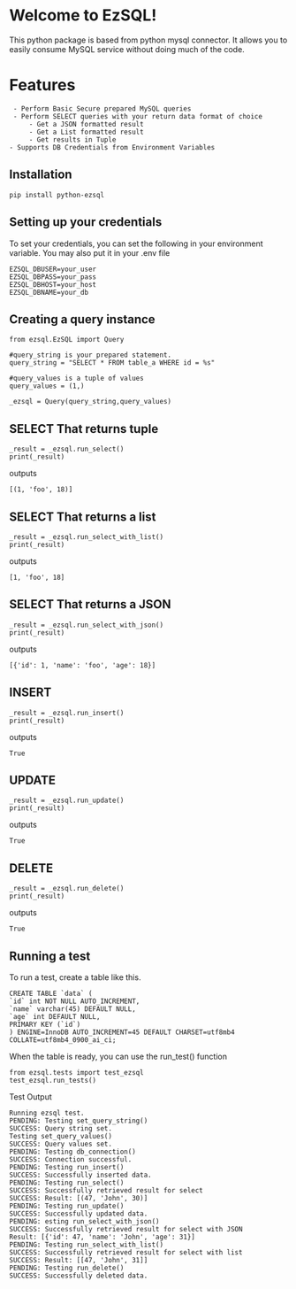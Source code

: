 # Welcome to EzSQL!

This python package is based from python mysql connector. It allows you to easily consume MySQL service without doing much of the code. 


# Features

	 - Perform Basic Secure prepared MySQL queries
	 - Perform SELECT queries with your return data format of choice
		 - Get a JSON formatted result
		 - Get a List formatted result
		 - Get results in Tuple
	- Supports DB Credentials from Environment Variables
    
## Installation

    pip install python-ezsql

## Setting up your credentials

To set your credentials, you can set the following in your environment variable. You may also put it in your .env file 

    EZSQL_DBUSER=your_user
    EZSQL_DBPASS=your_pass
    EZSQL_DBHOST=your_host
    EZSQL_DBNAME=your_db
    

## Creating a query instance

    from ezsql.EzSQL import Query

    #query_string is your prepared statement.
    query_string = "SELECT * FROM table_a WHERE id = %s"
    
    #query_values is a tuple of values
    query_values = (1,)
    
    _ezsql = Query(query_string,query_values)
    
## SELECT That returns tuple

    
    _result = _ezsql.run_select()
    print(_result)

outputs

    [(1, 'foo', 18)]
    
        
## SELECT That returns a list

      
    _result = _ezsql.run_select_with_list()
    print(_result)

outputs

    [1, 'foo', 18]

## SELECT That returns a JSON

      
    _result = _ezsql.run_select_with_json()
    print(_result)

outputs

    [{'id': 1, 'name': 'foo', 'age': 18}]

## INSERT

      
    _result = _ezsql.run_insert()
    print(_result)

outputs

    True
    
## UPDATE

      
    _result = _ezsql.run_update()
    print(_result)

outputs

    True

## DELETE

      
    _result = _ezsql.run_delete()
    print(_result)

outputs

    True
    

## Running a test
To run a test, create a table like this.

    CREATE TABLE `data` (
    `id` int NOT NULL AUTO_INCREMENT,
    `name` varchar(45) DEFAULT NULL,
    `age` int DEFAULT NULL,
    PRIMARY KEY (`id`)
    ) ENGINE=InnoDB AUTO_INCREMENT=45 DEFAULT CHARSET=utf8mb4 COLLATE=utf8mb4_0900_ai_ci;

When the table is ready, you can use the run_test() function

    from ezsql.tests import test_ezsql
    test_ezsql.run_tests()

Test Output

    Running ezsql test.
    PENDING: Testing set_query_string()
    SUCCESS: Query string set.
    Testing set_query_values()
    SUCCESS: Query values set.
    PENDING: Testing db_connection()
    SUCCESS: Connection successful.
    PENDING: Testing run_insert()
    SUCCESS: Successfully inserted data.
    PENDING: Testing run_select()
    SUCCESS: Successfully retrieved result for select
    SUCCESS: Result: [(47, 'John', 30)]
    PENDING: Testing run_update()
    SUCCESS: Successfully updated data.
    PENDING: esting run_select_with_json()
    SUCCESS: Successfully retrieved result for select with JSON
    Result: [{'id': 47, 'name': 'John', 'age': 31}]
    PENDING: Testing run_select_with_list()
    SUCCESS: Successfully retrieved result for select with list
    SUCCESS: Result: [[47, 'John', 31]]
    PENDING: Testing run_delete()
    SUCCESS: Successfully deleted data.